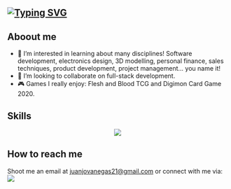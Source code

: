 ##  [![Typing SVG](https://readme-typing-svg.herokuapp.com?size=30&color=FFFFFF&lines=👋+Hi,+I’m+Juan+Jose)](https://git.io/typing-svg)

## Aboout me
- 👀 I’m interested in learning about many disciplines! Software development, electronics design, 3D modelling, personal finance, sales techniques, product development, project management... you name it!
- 💞️ I’m looking to collaborate on full-stack development.
- 🎮 Games I really enjoy: Flesh and Blood TCG and Digimon Card Game 2020. 

## Skills
<p align="center">
    <img src="https://skillicons.dev/icons?i=c,ts,js,py,go,nextjs,react,svelte,express,nodejs,html,tailwind,css,scss,jest,mysql,firebase,heroku,docker,vscode,git&perline=11" />
</p>

## How to reach me
Shoot me an email at juanjovanegas21@gmail.com or connect with me via:
<br/>
<a href="https://www.linkedin.com/in/juanvmaya/">
 <img src="https://skillicons.dev/icons?i=linkedin,&perline=1" />
</a>

  
